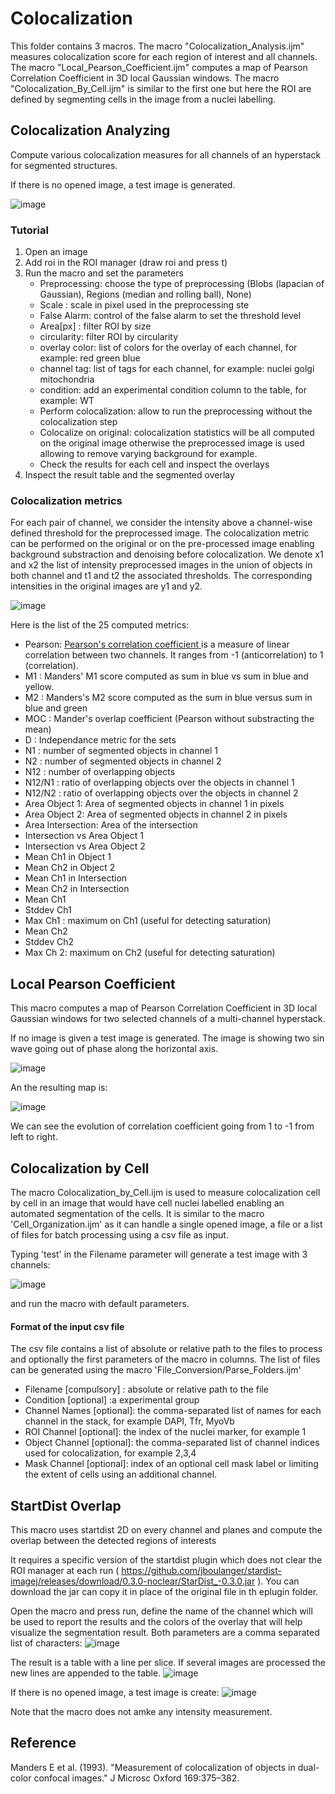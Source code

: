 # Colocalization

This folder contains 3 macros. The macro "Colocalization_Analysis.ijm" measures colocalization score for each region of interest and all channels. The macro "Local_Pearson_Coefficient.ijm" computes a map of Pearson Correlation Coefficient in 3D local Gaussian windows. The macro "Colocalization_By_Cell.ijm" is similar to the first one but here the ROI are defined by segmenting cells in the image from a nuclei labelling.

## Colocalization Analyzing

Compute various colocalization measures for all channels of an hyperstack for segmented structures.

If there is no opened image, a test image is generated.

![image](https://user-images.githubusercontent.com/3415561/117972406-05f37280-b323-11eb-970b-4adc9b49abb6.png)


### Tutorial
1. Open an image
2. Add roi in the ROI manager (draw roi and press t)
3. Run the macro and set the parameters
   - Preprocessing: choose the type of preprocessing (Blobs (lapacian of Gaussian), Regions (median and rolling ball), None)
   - Scale : scale in pixel used in the preprocessing ste
   - False Alarm: control of the false alarm to set the threshold level
   - Area[px] : filter ROI by size
   - circularity: filter ROI by circularity
   - overlay color: list of colors for the overlay of each channel, for example: red green blue
   - channel tag: list of tags for each channel, for example: nuclei golgi mitochondria 
   - condition: add an experimental condition column to the table, for example: WT
   - Perform colocalization: allow to run the preprocessing without the colocalization step
   - Colocalize on original: colocalization statistics will be all computed on the original image otherwise the preprocessed image is used allowing to remove varying background for example. 
   - Check the results for each cell and inspect the overlays
4. Inspect the result table and the segmented overlay


### Colocalization metrics
For each pair of channel, we consider the intensity above a channel-wise defined threshold for the preprocessed image. The colocalization metric can be performed on the original or on the pre-processed image enabling background substraction and denoising before colocalization. We denote x1 and x2 the list of intensity   preprocessed images in the union of objects in both channel and t1 and t2 the associated thresholds. The corresponding intensities in the original images are y1 and y2.

![image](https://user-images.githubusercontent.com/3415561/146014868-fc83c4e1-7e6c-4549-8250-5fe202e40ea1.png)


Here is the list of the 25 computed metrics:
- Pearson: [Pearson's correlation coefficient ](https://en.wikipedia.org/wiki/Pearson_correlation_coefficient) is a measure of linear correlation between two channels. It ranges from -1 (anticorrelation) to 1 (correlation).
- M1 : Manders' M1 score computed as sum in blue vs sum in blue and yellow. 
- M2 : Manders's M2 score computed as the sum in blue versus sum in blue and green
- MOC : Mander's overlap coefficient (Pearson without substracting the mean)
- D : Independance metric for the sets 
- N1 : number of segmented objects in channel 1
- N2 : number of segmented objects in channel 2
- N12 : number of overlapping objects 
- N12/N1 : ratio of overlapping objects over the objects in channel 1
- N12/N2 : ratio of overlapping objects over the objects in channel 2
- Area Object 1: Area of segmented objects in channel 1 in pixels
- Area Object 2: Area of segmented objects in channel 2 in pixels
- Area Intersection: Area of the intersection
- Intersection vs Area Object 1
- Intersection vs Area Object 2
- Mean Ch1 in Object 1
- Mean Ch2 in Object 2
- Mean Ch1 in Intersection
- Mean Ch2 in Intersection
- Mean Ch1 
- Stddev Ch1
- Max Ch1 : maximum on Ch1 (useful for detecting saturation)
- Mean Ch2
- Stddev Ch2
- Max Ch 2: maximum on Ch2 (useful for detecting saturation)


## Local Pearson Coefficient

This macro computes a map of Pearson Correlation Coefficient in 3D local Gaussian windows for two selected channels of a multi-channel hyperstack.

If no image is given a test image is generated. The image is showing two sin wave going out of phase along the horizontal axis.

![image](https://user-images.githubusercontent.com/3415561/122535614-a2dcb600-d01b-11eb-9767-e3e69d2015e6.png)

An the resulting map is:

![image](https://user-images.githubusercontent.com/3415561/122535701-b5ef8600-d01b-11eb-96e6-ad59cd51b7cd.png)

We can see the evolution of correlation coefficient going from 1 to -1 from left to right.


## Colocalization by Cell
The macro Colocalization_by_Cell.ijm is used to measure colocalization cell by cell in an image that would have cell nuclei labelled enabling an automated segmentation of the cells. It is similar to the macro 'Cell_Organization.ijm' as it can handle a single opened image, a file or a list of files for batch processing using a csv file as input.

Typing 'test' in the Filename parameter will generate a test image with 3 channels:

![image](https://user-images.githubusercontent.com/3415561/145996199-1493e912-8fda-440c-ba86-e2c69078b23d.png)

and run the macro with default parameters.

#### Format of the input csv file
The csv file contains a list of absolute or relative path to the files to process and optionally the first parameters of the macro in columns. The list of files can be generated using the macro 'File_Conversion/Parse_Folders.ijm'
- Filename  [compulsory] : absolute or relative path to the file
- Condition [optional] :a experimental group
- Channel Names [optional]: the comma-separated list of names for each channel in the stack, for example DAPI, Tfr, MyoVb
- ROI Channel [optional]: the index of the nuclei marker, for example 1
- Object Channel [optional]: the comma-separated list of channel indices used for colocalization, for example 2,3,4
- Mask Channel [optional]: index of an optional cell mask label or limiting the extent of cells using an additional channel.


## StartDist Overlap
This macro uses startdist 2D on every channel and planes and compute the overlap between the detected regions of interests

It requires a specific version of the startdist plugin which does not clear the ROI manager at each run ( https://github.com/jboulanger/stardist-imagej/releases/download/0.3.0-noclear/StarDist_-0.3.0.jar ). You can download the jar can copy it in place of the original file in th eplugin folder.

Open the macro and press run, define the name of the channel which will be used to report the results and the colors of the overlay that will help visualize the segmentation result. Both parameters are a comma separated list of characters:
![image](https://user-images.githubusercontent.com/3415561/167824587-d88d645a-9bce-455a-865d-951e884cc5c2.png)

The result is a table with a line per slice. If several images are processed the new lines are appended to the table.
![image](https://user-images.githubusercontent.com/3415561/167824727-d5c5d09a-cf7a-41a6-b9ae-13f9325ec3ce.png)

If there is no opened image, a test image is create:
![image](https://user-images.githubusercontent.com/3415561/167825894-5038eff1-06f7-4861-82a0-56596de69273.png)

Note that the macro does not amke any intensity measurement.


## Reference
 Manders E et al. (1993). "Measurement of colocalization of objects in dual-color confocal images." J Microsc Oxford 169:375–382.
 
 
 
